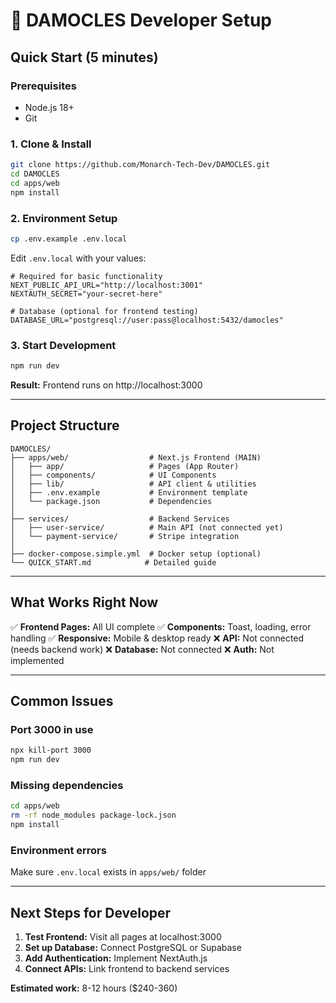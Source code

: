 # 🚀 DAMOCLES Developer Setup

## Quick Start (5 minutes)

### Prerequisites
- Node.js 18+
- Git

### 1. Clone & Install
```bash
git clone https://github.com/Monarch-Tech-Dev/DAMOCLES.git
cd DAMOCLES
cd apps/web
npm install
```

### 2. Environment Setup
```bash
cp .env.example .env.local
```

Edit `.env.local` with your values:
```env
# Required for basic functionality
NEXT_PUBLIC_API_URL="http://localhost:3001"
NEXTAUTH_SECRET="your-secret-here"

# Database (optional for frontend testing)
DATABASE_URL="postgresql://user:pass@localhost:5432/damocles"
```

### 3. Start Development
```bash
npm run dev
```

**Result:** Frontend runs on http://localhost:3000

---

## Project Structure

```
DAMOCLES/
├── apps/web/                  # Next.js Frontend (MAIN)
│   ├── app/                   # Pages (App Router)
│   ├── components/            # UI Components
│   ├── lib/                   # API client & utilities
│   ├── .env.example           # Environment template
│   └── package.json           # Dependencies
│
├── services/                  # Backend Services
│   ├── user-service/          # Main API (not connected yet)
│   └── payment-service/       # Stripe integration
│
├── docker-compose.simple.yml  # Docker setup (optional)
└── QUICK_START.md            # Detailed guide
```

---

## What Works Right Now

✅ **Frontend Pages:** All UI complete
✅ **Components:** Toast, loading, error handling
✅ **Responsive:** Mobile & desktop ready
❌ **API:** Not connected (needs backend work)
❌ **Database:** Not connected
❌ **Auth:** Not implemented

---

## Common Issues

### Port 3000 in use
```bash
npx kill-port 3000
npm run dev
```

### Missing dependencies
```bash
cd apps/web
rm -rf node_modules package-lock.json
npm install
```

### Environment errors
Make sure `.env.local` exists in `apps/web/` folder

---

## Next Steps for Developer

1. **Test Frontend:** Visit all pages at localhost:3000
2. **Set up Database:** Connect PostgreSQL or Supabase
3. **Add Authentication:** Implement NextAuth.js
4. **Connect APIs:** Link frontend to backend services

**Estimated work:** 8-12 hours ($240-360)